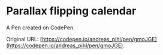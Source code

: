 # Parallax flipping calendar 

A Pen created on CodePen.

Original URL: [https://codepen.io/andreas_pihl/pen/gmoJGE](https://codepen.io/andreas_pihl/pen/gmoJGE).

